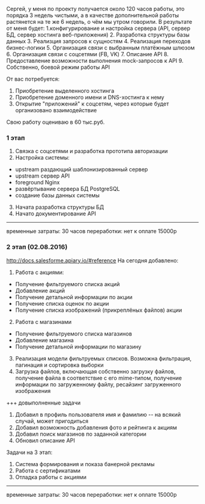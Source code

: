Сергей, у меня по проекту получается около 120 часов работы, это порядка 3 недель чистыми, а в качестве дополнительной работы растянется на те же 6 недель, о чём мы утром говорили.
В результате от меня будет:
1.конфигурирование и настройка сервера (API, сервер БД, сервер хостинга веб-приложения)
2. Разработка структуры базы данных
3. Реализция запросов к сущностям
4. Реализация переходов бизнес-логики
5. Организация связи с выбранным платёжным шлюзом
6. Организация связи с соцсетями (FB, VK)
7. Описание API
8. Предоставление возможности выполнения mock-запросов к API
9. Собственно, боевой режим работы API

От вас потребуется:
1. Приобретение выделенного хостинга
2. Приобретение доменного имени и DNS-хостинга к нему
3. Открытие "приложений" к соцсетям, через которые будет организовано взаимодействие

Свою работу оцениваю в 60 тыс.руб.

### 1 этап

1. Связка с соцсетями и разработка прототипа авторизации
2. Настройка системы:
  + upstream раздающий шаблонизированный сервер
  + upstream сервер API
  + foreground Nginx
  + развёртывание сервера БД PostgreSQL
  + создание базы данных системы
3. Начата разработка структуры БД
4. Начато документирование API

---------
временные затраты: 30 часов
переработки: нет
к оплате 15000р

### 2 этап (02.08.2016)

http://docs.salesforme.apiary.io/#reference
На сегодня добавлено:
1. Работа с акциями:
  + Получение фильтруемого списка акций
  + Добавление акций
  + Получение детальной информации по акции
  + Получение списка оценок по акции
  + Получение списка изображений (прикреплёных файлов) акции
2. Работа с магазинами
  + Получение фильтруемого списка магазинов
  + Добавление магазина
  + Получение детальной информации по магазину
3. Реализация модели фильтруемых списков. Возможна фильтрация, 
пагинация и сортировка выборки
4. Загрузка файлов, включающая собственно загрузку файлов, получение файла в
соответствие с его mime-типом, получение информации по загруженному файлу,
ресайзинг загруженного изображения

+++ довыполненные задачи
1. Добавил в профиль пользователя имя и фамилию -- на всякий случай, может пригодиться
2. Добавил возможность добавления фото и рейтинга к акциям
3. Добавил поиск магазинов по заданной категории
4. Обновил описание API

Задачи на 3 этап:
1. Система формирования и показа банерной рекламы
2. Работа с сертификатами
3. Отладка работы с акциями

---------
временные затраты: 30 часов
переработки: нет
к оплате 15000р

